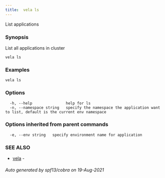 ```yaml
---
title:  vela ls
---
```


List applications

### Synopsis

List all applications in cluster

```
vela ls
```

### Examples

```
vela ls
```

### Options

```
  -h, --help               help for ls
  -n, --namespace string   specify the namespace the application want to list, default is the current env namespace
```

### Options inherited from parent commands

```
  -e, --env string   specify environment name for application
```

### SEE ALSO

* [vela](vela.md)	 - 

###### Auto generated by spf13/cobra on 19-Aug-2021
